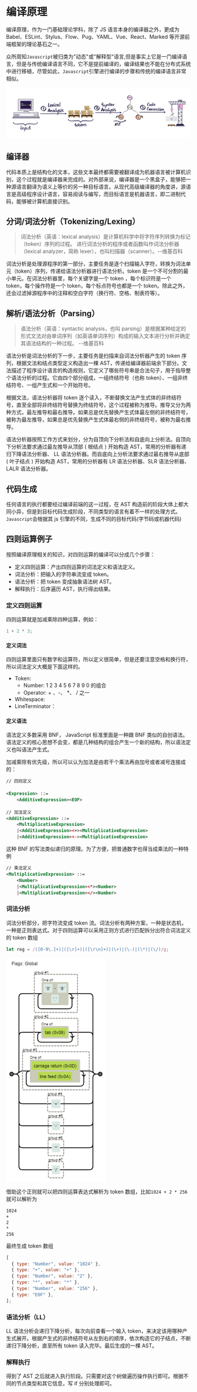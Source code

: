<!--
 * @Author: songyzh
 * @Date: 2021-01-07 10:45:38
 * @LastEditors: songyzh
 * @LastEditTime: 2021-01-07 14:40:23
-->

# 编译原理

编译原理，作为一门基础理论学科，除了 JS 语言本身的编译器之外，更成为 Babel、ESLint、Stylus、Flow、Pug、YAML、Vue、React、Marked 等开源前端框架的理论基石之一。

众所周知`Javascript`被归类为"动态"或"解释型"语言,但是事实上它是一门编译语言，但是与传统编译语言不同，它不是提前编译的，编译结果也不能在分布式系统中进行移植，尽管如此，`Javascript`引擎进行编译的步骤和传统的编译语言非常相似。

![visualizsation](./visualizsation.png)

## 编译器

代码本质上是结构化的文本，这些文本最终都需要被翻译成为机器语言被计算机识别，这个过程就是编译器来完成的。对外部来说，编译器是一个黑盒子，能够把一种源语言翻译为语义上等价的另一种目标语言。从现代高级编译器的角度讲，源语言是高级程序设计语言，容易阅读与编写，而目标语言是机器语言，即二进制代码，能够被计算机直接识别。

## 分词/词法分析（Tokenizing/Lexing）

> 词法分析（英语：lexical analysis）是计算机科学中将字符序列转换为标记（token）序列的过程。 进行词法分析的程序或者函数叫作词法分析器（lexical analyzer，简称 lexer），也叫扫描器（scanner）。--维基百科

词法分析是处理源程序的第一部分，主要任务是逐个扫描输入字符，转换为词法单元（token）序列，传递给语法分析器进行语法分析。token 是一个不可分割的最小单元。在词法分析器里，每个关键字是一个 token ，每个标识符是一个 token，每个操作符是一个 token，每个标点符号也都是一个 token。除此之外，还会过滤掉源程序中的注释和空白字符（换行符、空格、制表符等）。

## 解析/语法分析（Parsing）

> 语法分析（英语：syntactic analysis，也叫 parsing）是根据某种给定的形式文法对由单词序列（如英语单词序列）构成的输入文本进行分析并确定其语法结构的一种过程。 --维基百科

语法分析是词法分析的下一步，主要任务是扫描来自词法分析器产生的 token 序列，根据文法和结点类型定义构造出一棵 AST，传递给编译器前端余下部分。文法描述了程序设计语言的构造规则，它定义了哪些符号串是合法句子，用于指导整个语法分析的过程。它由四个部分组成，一组终结符号（也称 token）、一组非终结符号、一组产生式和一个开始符号。

根据文法，语法分析器将 token 逐个读入，不断替换文法产生式体的非终结符号，直至全部将非终结符号替换为终结符号，这个过程被称为推导。推导又分为两种方式，最左推导和最右推导。如果总是优先替换产生式体最左侧的非终结符号，被称为最左推导，如果总是优先替换产生式体最右侧的非终结符号，被称为最右推导。

语法分析器按照工作方式来划分，分为自顶向下分析法和自底向上分析法。自顶向下分析法要求通过最左推导从顶部 ( 根结点 ) 开始构造 AST，常用的分析器有递归下降语法分析器、 LL 语法分析器。而自底向上分析法要求通过最右推导从底部 ( 叶子结点 ) 开始构造 AST，常用的分析器有 LR 语法分析器、SLR 语法分析器、LALR 语法分析器。

## 代码生成

任何语言的执行都要经过编译前端的这一过程，在 AST 构造前的阶段大体上都大同小异，但是到目标代码生成阶段，不同类型的语言有着不一样的处理方式。`Javascript`会根据其 js 引擎的不同，生成不同的目标代码(字节码或机器代码)

## 四则运算例子

按照编译原理相关的知识，对四则运算的编译可以分成几个步骤：

- 定义四则运算：产出四则运算的词法定义和语法定义。
- 词法分析：把输入的字符串流变成 token。
- 语法分析：把 token 变成抽象语法树 AST。
- 解释执行：后序遍历 AST，执行得出结果。

### 定义四则运算

四则运算就是加减乘除四种运算，例如：

```javascript
1 + 2 * 3;
```

#### 定义词法

四则运算里面只有数字和运算符，所以定义很简单，但是还要注意空格和换行符，所以词法定义大概是下面这样的。

- Token:
  - Number: 1 2 3 4 5 6 7 8 9 0 的组合
  - Operator: + 、-、 \*、 / 之一
- Whitespace: <sp>
- LineTerminator：<LF> <CR>

#### 定义语法

语法定义多数采用 BNF， JavaScript 标准里面是一种跟 BNF 类似的自创语法。语法定义的核心思想不会变，都是几种结构的组合产生一个新的结构，所以语法定义也叫语法产生式。

加减乘除有优先级，所以可以认为加法是由若干个乘法再由加号或者减号连接成的：

```xml
// 四则定义

<Expression> ::=
    <AdditiveExpression><EOF>

// 加法定义
<AdditiveExpression> ::=
    <MultiplicativeExpression>
    |<AdditiveExpression><+><MultiplicativeExpression>
    |<AdditiveExpression><-><MultiplicativeExpression>
```

这种 BNF 的写法类似递归的原理。为了方便，把普通数字也得当成乘法的一种特例

```xml
// 乘法定义
<MultiplicativeExpression> ::=
    <Number>
    |<MultiplicativeExpression><*><Number>
    |<MultiplicativeExpression></><Number>
```

### 词法分析

词法分析部分，把字符流变成 token 流。词法分析有两种方案，一种是状态机，一种是正则表达式。对于四则运算可以采用正则方式进行匹配拆分出符合词法定义的 token 数组

```javascript
let reg = /([0-9\.]+)|([\r]+)|([\r\n]+)|(\+)|(\-)|(\*)|(\/)/g;
```

![reg](./reg.png)

借助这个正则就可以把四则运算表达式解析为 token 数组，比如`1024 + 2 * 256`就可以解析为

```
1024
+
2
*
256
```

最终生成 token 数组

```javascript
[
  { type: "Number", value: "1024" },
  { type: "+", value: "+" },
  { type: "Number", value: "2" },
  { type: "*", value: "*" },
  { type: "Number", value: "256" },
  { type: "EOF" },
];
```

### 语法分析（LL）

LL 语法分析会递归下降分析，每次向前查看一个输入 token，来决定该用哪种产生式展开。根据产生式的非终结符号从左到右的顺序，依次构造它的子结点，不断递归下降分析，直至所有 token 读入完毕。最后生成的一棵 AST。

### 解释执行

得到了 AST 之后就进入执行阶段。只需要对这个树做遍历操作执行即可。根据不同的节点类型和其它信息，写 if 分别处理即可。
